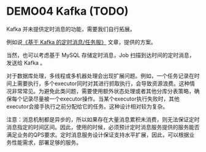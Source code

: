 # DEMO04 Kafka (TODO)

Kafka 并未提供定时消息的功能，需要我们自行拓展。

例如说[《基于 Kafka 的定时消息/任务服》](https://www.iocoder.cn/Fight/delayed-message-consume-service-use-kafka/?self)
文章，提供的方案。

当然，也可以考虑基于 MySQL 存储定时消息，Job 扫描到达时间的定时消息，发送给 Kafka 。

对于数据库处理，多线程或多机器处理会出现扩展问题。例如，一个任务记录在时间上需要执行，多个executor同时对其进行抓取执行，会导致资源浪费。这种情况非常常见。为避免此类问题，需要使用额外状态处理或者其他分库分表策略，确保每个记录尽量被一个executor操作。当某个executor执行失败时，其他executor会接手执行之前分配给它的任务。这种设计相对较为复杂。
>
注意：消息机制都是异步的，所以如果存在大量消息累积未消费，则无法保证定时消息指定的时间区间。因此，使用的时候，必须预计定时消息服务提供的服务能否满足业务的QPS要求。定时消息服务设计保证支持水平扩展，因此，可以根据业务性能需求，部署足够的服务。